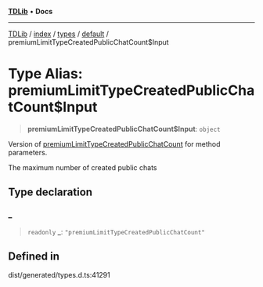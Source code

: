 [**TDLib**](../../../../../../README.md) • **Docs**

***

[TDLib](../../../../../../modules.md) / [index](../../../../../README.md) / [types](../../../README.md) / [default](../README.md) / premiumLimitTypeCreatedPublicChatCount$Input

# Type Alias: premiumLimitTypeCreatedPublicChatCount$Input

> **premiumLimitTypeCreatedPublicChatCount$Input**: `object`

Version of [premiumLimitTypeCreatedPublicChatCount](premiumLimitTypeCreatedPublicChatCount.md) for method parameters.

The maximum number of created public chats

## Type declaration

### \_

> `readonly` **\_**: `"premiumLimitTypeCreatedPublicChatCount"`

## Defined in

dist/generated/types.d.ts:41291
